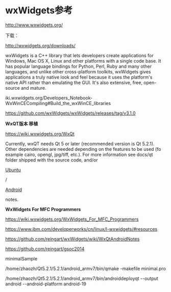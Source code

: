 # wxWidgets参考

http://www.wxwidgets.org/



下载：

http://wxwidgets.org/downloads/

wxWidgets is a C++ library that lets developers create applications for Windows, Mac OS X, Linux and other platforms with a single code base. It has popular language bindings for Python, Perl, Ruby and many other languages, and unlike other cross-platform toolkits, wxWidgets gives applications a truly native look and feel because it uses the platform's native API rather than emulating the GUI. It's also extensive, free, open-source and mature.

iki.wxwidgets.org/Developers_Notebook-WxWinCECompiling#Build_the_wxWinCE_libraries

https://github.com/wxWidgets/wxWidgets/releases/tag/v3.1.0



**WxQT版本 移植**

https://wiki.wxwidgets.org/WxQt

Currently, wxQT needs Qt 5 or later (recommended version is Qt 5.2.1). Other dependencies are needed depending on the features to be used (fo example cairo, opengl, jpg/tiff, etc.). For more information see docs/qt folder shipped with the source code, and/or 

[Ubuntu](https://github.com/reingart/wxWidgets/wiki/WxQtUbuntuNotes)

 / 

[Android](https://github.com/reingart/wxWidgets/wiki/WxQtAndroidNotes)

 notes.

**WxWidgets For MFC Programmers**

https://wiki.wxwidgets.org/WxWidgets_For_MFC_Programmers

https://www.ibm.com/developerworks/cn/linux/l-wxwidgets/#resources

https://github.com/reingart/wxWidgets/wiki/WxQtAndroidNotes

https://github.com/reingart/gsoc2014

minimalSample



/home/zhaozh/Qt5.2.1/5.2.1/android_armv7/bin/qmake -makefile minimal.pro

/home/zhaozh/Qt5.2.1/5.2.1/android_armv7/bin/androiddeployqt --output android --android-platform android-19